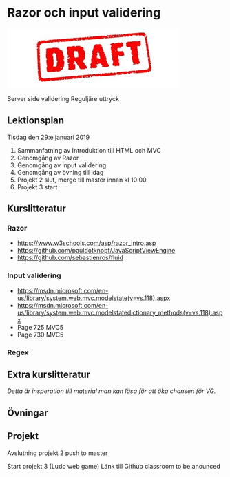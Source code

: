 # Razor och input validering

![Draft](draft.jpg)


Server side validering
Reguljäre uttryck

## Lektionsplan
Tisdag den 29:e januari 2019
1. Sammanfatning av Introduktion till HTML och MVC
1. Genomgång av Razor
1. Genomgång av input validering
1. Genomgång av övning till idag
1. Projekt 2 slut, merge till master innan kl 10:00
1. Projekt 3 start

## Kurslitteratur


### Razor
- https://www.w3schools.com/asp/razor_intro.asp
- https://github.com/pauldotknopf/JavaScriptViewEngine
- https://github.com/sebastienros/fluid

### Input validering
- https://msdn.microsoft.com/en-us/library/system.web.mvc.modelstate(v=vs.118).aspx
- https://msdn.microsoft.com/en-us/library/system.web.mvc.modelstatedictionary_methods(v=vs.118).aspx
- Page 725 MVC5
- Page 730 MVC5

### Regex

## Extra kurslitteratur
*Detta är insperation till material man kan läsa för att öka chansen för VG.*
## Övningar
## Projekt
Avslutning projekt 2 push to master

Start projekt 3 (Ludo web game)
Länk till Github classroom to be anounced